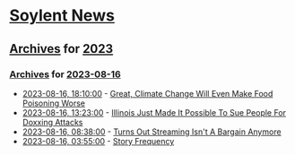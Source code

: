 # [Soylent News](../../../README.md)

## [Archives](../../index.md) for [2023](../index.md)

### [Archives](../../index.md) for [2023-08-16](index.md)

* [2023-08-16, 18:10:00](https://soylentnews.org/article.pl?sid=23/08/15/026200&from=rss) - [Great, Climate Change Will Even Make Food Poisoning Worse](https://soylentnews.org/article.pl?sid=23/08/15/026200&from=rss)
* [2023-08-16, 13:23:00](https://soylentnews.org/article.pl?sid=23/08/15/0148245&from=rss) - [Illinois Just Made It Possible To Sue People For Doxxing Attacks](https://soylentnews.org/article.pl?sid=23/08/15/0148245&from=rss)
* [2023-08-16, 08:38:00](https://soylentnews.org/article.pl?sid=23/08/15/0140223&from=rss) - [Turns Out Streaming Isn't A Bargain Anymore](https://soylentnews.org/article.pl?sid=23/08/15/0140223&from=rss)
* [2023-08-16, 03:55:00](https://soylentnews.org/meta/article.pl?sid=23/08/15/0126248&from=rss) - [Story Frequency](https://soylentnews.org/meta/article.pl?sid=23/08/15/0126248&from=rss)
